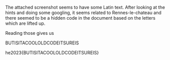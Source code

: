 The attached screenshot seems to have some Latin text.
After looking at the hints and doing some googling, it seems related to Rennes-le-chateau and there seemed to be a hidden code in the document based on the letters which are lifted up.

Reading those gives us

BUTISITACOOLOLDCODEITSUREIS

he2023{BUTISITACOOLOLDCODEITSUREIS}